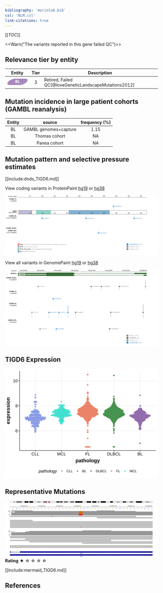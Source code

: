 ```yaml
---
bibliography: 'morinlab.bib'
csl: 'NLM.csl'
link-citations: true
---
```

[[_TOC_]]

<<Warn("The variants reported in this gene failed QC")>>


## Relevance tier by entity

|Entity|Tier|Description                           |
|:------:|:----:|--------------------------------------|
|![BL](images/icons/BL_tier2.png)    |3|Retired, Failed QC[@loveGeneticLandscapeMutations2012]|

## Mutation incidence in large patient cohorts (GAMBL reanalysis)

|Entity|source               |frequency (%)|
|:------:|:---------------------:|:-------------:|
|BL    |GAMBL genomes+capture|1.15         |
|BL    |Thomas cohort        |  NA         |
|BL    |Panea cohort         |  NA         |

## Mutation pattern and selective pressure estimates

[[include:dnds_TIGD6.md]]



View coding variants in ProteinPaint [hg19](https://morinlab.github.io/LLMPP/GAMBL/TIGD6_protein.html)  or [hg38](https://morinlab.github.io/LLMPP/GAMBL/TIGD6_protein_hg38.html)

![](images/proteinpaint/TIGD6_NM_030953.svg)

View all variants in GenomePaint [hg19](https://morinlab.github.io/LLMPP/GAMBL/TIGD6.html)  or [hg38](https://morinlab.github.io/LLMPP/GAMBL/TIGD6_hg38.html)

![](images/proteinpaint/TIGD6.svg)

## TIGD6 Expression
![](images/gene_expression/TIGD6_by_pathology.svg)
<!-- ORIGIN: loveGeneticLandscapeMutations2012 -->
<!-- BL: loveGeneticLandscapeMutations2012 -->

## Representative Mutations

![](primary/Love_TIGD6.svg)
**Rating**
&starf; &star; &star; &star; &star;



[[include:mermaid_TIGD6.md]]

## References

